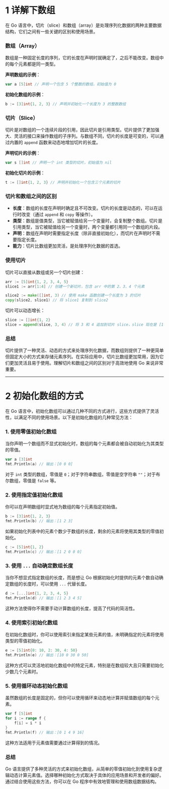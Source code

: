 # 1 详解下数组

在 Go 语言中，切片（slice）和数组（array）是处理序列化数据的两种主要数据结构，它们之间有一些关键的区别和使用场景。

### 数组（Array）

数组是一种固定长度的序列，它的长度在声明时就确定了，之后不能改变。数组中的每个元素都是同一类型。

**声明数组的示例**：

```go
var a [5]int // 声明一个包含 5 个整数的数组，初始值为 0
```

**初始化数组的示例**：

```go
b := [3]int{1, 2, 3} // 声明并初始化一个长度为 3 的整数数组
```

### 切片（Slice）

切片是对数组的一个连续片段的引用，因此切片是引用类型。切片提供了更加强大、灵活的接口来操作数组的子序列。与数组不同，切片的长度是可变的，可以通过内置的 `append` 函数来动态地增加切片的长度。

**声明切片的示例**：

```go
var s []int // 声明一个 int 类型的切片，初始值为 nil
```

**初始化切片的示例**：

```go
t := []int{1, 2, 3} // 声明并初始化一个包含三个元素的切片
```

### 切片和数组之间的区别

-   **长度**：数组的长度在声明时确定且不可改变。切片的长度是动态的，可以在运行时改变（通过 `append` 和 `copy` 等操作）。
-   **类型**：数组是值类型，当它被赋值给另一个变量时，会复制整个数组。切片是引用类型，当它被赋值给另一个变量时，两个变量都引用同一个数组的片段。
-   **声明**：数组在声明时需要指定长度（除非直接初始化），而切片在声明时不需要指定长度。
-   **能力**：切片比数组更加灵活，是处理序列化数据的首选。

### 使用切片

切片可以直接从数组或另一个切片创建：

```go
arr := [5]int{1, 2, 3, 4, 5}
slice1 := arr[1:4] // 创建一个新切片，包含 arr 中的第 2、3、4 个元素

slice2 := make([]int, 3) // 使用 make 函数创建一个长度为 3 的切片
copy(slice2, slice1) // 将 slice1 复制到 slice2
```

切片可以动态增长：

```go
slice := []int{1, 2}
slice = append(slice, 3, 4) // 将 3 和 4 追加到切片 slice，slice 现在是 [1, 2, 3, 4]
```

### 总结

切片提供了一种灵活、动态的方式来处理序列化数据，而数组则提供了一种更简单但固定大小的方式来存储元素序列。在实际应用中，切片比数组更加常用，因为它们更加灵活且易于使用。理解切片和数组之间的区别对于高效地使用 Go 来说非常重要。

---

# 2 初始化数组的方式

在 Go 语言中，初始化数组可以通过几种不同的方式进行，这些方式提供了灵活性，以满足不同的使用场景。以下是初始化数组的几种常见方法：

### 1. 使用零值初始化数组

当你声明一个数组而不显式初始化时，数组的每个元素都会被自动初始化为其类型的零值。

```go
var a [3]int
fmt.Println(a) // 输出：[0 0 0]
```

对于 `int` 类型的数组，零值是 `0`；对于字符串数组，零值是空字符串 `""`；对于布尔数组，零值是 `false` 等。

### 2. 使用指定值初始化数组

你可以在声明数组时显式地为数组的每个元素指定初始值。

```go
b := [3]int{1, 2, 3}
fmt.Println(b) // 输出：[1 2 3]
```

如果初始化列表中的元素个数少于数组的长度，剩余的元素将使用其类型的零值初始化。

```go
c := [5]int{1, 2}
fmt.Println(c) // 输出：[1 2 0 0 0]
```

### 3. 使用 `...` 自动确定数组长度

当你不想显式指定数组的长度，而是想让 Go 根据初始化时提供的元素个数自动确定数组的长度时，可以使用 `...` 代替长度。

```go
d := [...]int{1, 2, 3, 4, 5}
fmt.Println(d) // 输出：[1 2 3 4 5]
```

这种方法使得你不需要手动计算数组的长度，提高了代码的简洁性。

### 4. 使用索引初始化数组

在初始化数组时，你可以使用索引来指定某些元素的值，未明确指定的元素将使用类型的零值初始化。

```go
e := [5]int{0: 10, 2: 30, 4: 50}
fmt.Println(e) // 输出：[10 0 30 0 50]
```

这种方式可以灵活地初始化数组中的特定元素，特别是在数组较大且只需要初始化少数几个元素时。

### 5. 使用循环动态初始化数组

虽然数组的长度是固定的，但你可以使用循环来动态地计算并赋值数组的每个元素。

```go
var f [5]int
for i := range f {
    f[i] = i * i
}
fmt.Println(f) // 输出：[0 1 4 9 16]
```

这种方法适用于元素值需要通过计算得到的情况。

### 总结

Go 语言提供了多种灵活的方式来初始化数组，从简单的零值初始化到使用复杂逻辑动态计算元素值。选择哪种初始化方式取决于具体的应用场景和开发者的偏好。通过结合使用这些方法，你可以在 Go 程序中有效地管理和使用数组数据结构。
